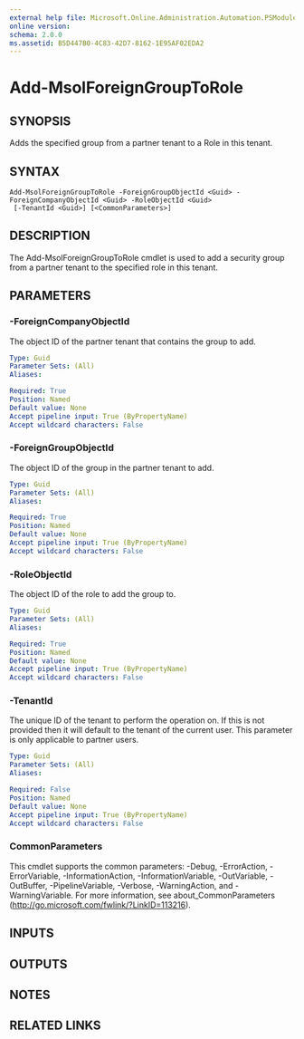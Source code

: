 ```yaml
---
external help file: Microsoft.Online.Administration.Automation.PSModule.dll-Help.xml
online version: 
schema: 2.0.0
ms.assetid: B5D447B0-4C83-42D7-8162-1E95AF02EDA2
---
```


# Add-MsolForeignGroupToRole

## SYNOPSIS
Adds the specified group from a partner tenant to a Role in this tenant.

## SYNTAX

```
Add-MsolForeignGroupToRole -ForeignGroupObjectId <Guid> -ForeignCompanyObjectId <Guid> -RoleObjectId <Guid>
 [-TenantId <Guid>] [<CommonParameters>]
```

## DESCRIPTION
The Add-MsolForeignGroupToRole cmdlet is used to add a security group from a partner tenant to the specified role in this tenant.

## PARAMETERS

### -ForeignCompanyObjectId
The object ID of the partner tenant that contains the group to add.

```yaml
Type: Guid
Parameter Sets: (All)
Aliases: 

Required: True
Position: Named
Default value: None
Accept pipeline input: True (ByPropertyName)
Accept wildcard characters: False
```

### -ForeignGroupObjectId
The object ID of the group in the partner tenant to add.

```yaml
Type: Guid
Parameter Sets: (All)
Aliases: 

Required: True
Position: Named
Default value: None
Accept pipeline input: True (ByPropertyName)
Accept wildcard characters: False
```

### -RoleObjectId
The object ID of the role to add the group to.

```yaml
Type: Guid
Parameter Sets: (All)
Aliases: 

Required: True
Position: Named
Default value: None
Accept pipeline input: True (ByPropertyName)
Accept wildcard characters: False
```

### -TenantId
The unique ID of the tenant to perform the operation on. 
If this is not provided then it will default to the tenant of the current user. 
This parameter is only applicable to partner users.

```yaml
Type: Guid
Parameter Sets: (All)
Aliases: 

Required: False
Position: Named
Default value: None
Accept pipeline input: True (ByPropertyName)
Accept wildcard characters: False
```

### CommonParameters
This cmdlet supports the common parameters: -Debug, -ErrorAction, -ErrorVariable, -InformationAction, -InformationVariable, -OutVariable, -OutBuffer, -PipelineVariable, -Verbose, -WarningAction, and -WarningVariable. For more information, see about_CommonParameters (http://go.microsoft.com/fwlink/?LinkID=113216).

## INPUTS

## OUTPUTS

## NOTES

## RELATED LINKS


